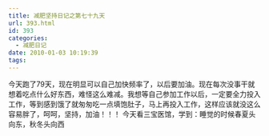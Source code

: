 ```yaml
---
title: 减肥坚持日记之第七十九天
url: 393.html
id: 393
categories:
  - 减肥日记
date: 2010-01-03 10:19:39
tags:
---
```


今天跑了79天，现在明显可以自己加快频率了，以后要加油。现在每次没事干就想着吃点什么好东西，难怪这么难减。我想等自己参加工作以后，一定要全力投入工作，等到感到饿了就匆匆吃一点填饱肚子，马上再投入工作，这样应该就没这么容易胖了，呵呵，坚持，加油！！！ 今天看三宝医馆，学到：睡觉的时候春夏头向东，秋冬头向西